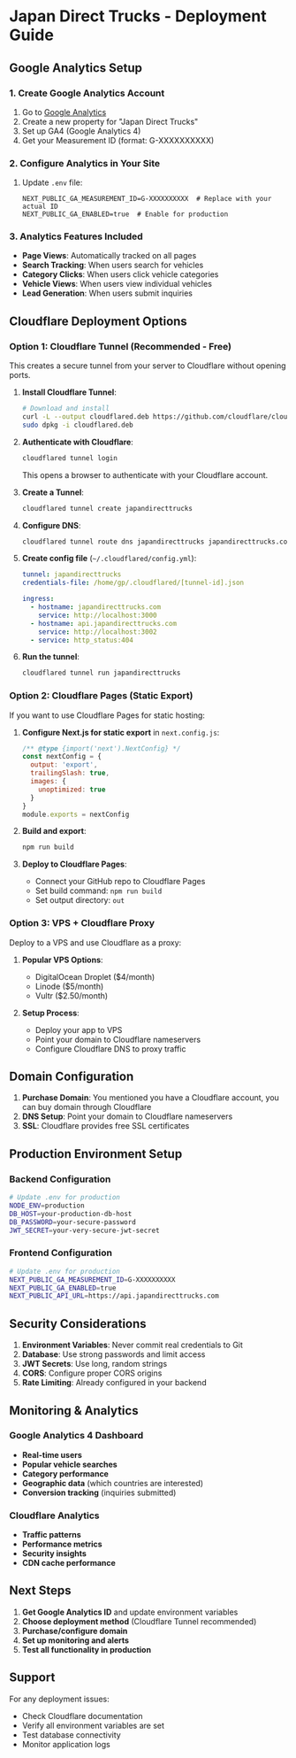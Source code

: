 # Japan Direct Trucks - Deployment Guide

## Google Analytics Setup

### 1. Create Google Analytics Account
1. Go to [Google Analytics](https://analytics.google.com)
2. Create a new property for "Japan Direct Trucks"
3. Set up GA4 (Google Analytics 4)
4. Get your Measurement ID (format: G-XXXXXXXXXX)

### 2. Configure Analytics in Your Site
1. Update `.env` file:
   ```
   NEXT_PUBLIC_GA_MEASUREMENT_ID=G-XXXXXXXXXX  # Replace with your actual ID
   NEXT_PUBLIC_GA_ENABLED=true  # Enable for production
   ```

### 3. Analytics Features Included
- **Page Views**: Automatically tracked on all pages
- **Search Tracking**: When users search for vehicles
- **Category Clicks**: When users click vehicle categories
- **Vehicle Views**: When users view individual vehicles
- **Lead Generation**: When users submit inquiries

## Cloudflare Deployment Options

### Option 1: Cloudflare Tunnel (Recommended - Free)
This creates a secure tunnel from your server to Cloudflare without opening ports.

1. **Install Cloudflare Tunnel**:
   ```bash
   # Download and install
   curl -L --output cloudflared.deb https://github.com/cloudflare/cloudflared/releases/latest/download/cloudflared-linux-amd64.deb
   sudo dpkg -i cloudflared.deb
   ```

2. **Authenticate with Cloudflare**:
   ```bash
   cloudflared tunnel login
   ```
   This opens a browser to authenticate with your Cloudflare account.

3. **Create a Tunnel**:
   ```bash
   cloudflared tunnel create japandirecttrucks
   ```

4. **Configure DNS**:
   ```bash
   cloudflared tunnel route dns japandirecttrucks japandirecttrucks.com
   ```

5. **Create config file** (`~/.cloudflared/config.yml`):
   ```yaml
   tunnel: japandirecttrucks
   credentials-file: /home/gp/.cloudflared/[tunnel-id].json
   
   ingress:
     - hostname: japandirecttrucks.com
       service: http://localhost:3000
     - hostname: api.japandirecttrucks.com  
       service: http://localhost:3002
     - service: http_status:404
   ```

6. **Run the tunnel**:
   ```bash
   cloudflared tunnel run japandirecttrucks
   ```

### Option 2: Cloudflare Pages (Static Export)
If you want to use Cloudflare Pages for static hosting:

1. **Configure Next.js for static export** in `next.config.js`:
   ```javascript
   /** @type {import('next').NextConfig} */
   const nextConfig = {
     output: 'export',
     trailingSlash: true,
     images: {
       unoptimized: true
     }
   }
   module.exports = nextConfig
   ```

2. **Build and export**:
   ```bash
   npm run build
   ```

3. **Deploy to Cloudflare Pages**:
   - Connect your GitHub repo to Cloudflare Pages
   - Set build command: `npm run build`
   - Set output directory: `out`

### Option 3: VPS + Cloudflare Proxy
Deploy to a VPS and use Cloudflare as a proxy:

1. **Popular VPS Options**:
   - DigitalOcean Droplet ($4/month)
   - Linode ($5/month)
   - Vultr ($2.50/month)

2. **Setup Process**:
   - Deploy your app to VPS
   - Point your domain to Cloudflare nameservers
   - Configure Cloudflare DNS to proxy traffic

## Domain Configuration

1. **Purchase Domain**: You mentioned you have a Cloudflare account, you can buy domain through Cloudflare
2. **DNS Setup**: Point your domain to Cloudflare nameservers
3. **SSL**: Cloudflare provides free SSL certificates

## Production Environment Setup

### Backend Configuration
```bash
# Update .env for production
NODE_ENV=production
DB_HOST=your-production-db-host
DB_PASSWORD=your-secure-password
JWT_SECRET=your-very-secure-jwt-secret
```

### Frontend Configuration
```bash
# Update .env for production
NEXT_PUBLIC_GA_MEASUREMENT_ID=G-XXXXXXXXXX
NEXT_PUBLIC_GA_ENABLED=true
NEXT_PUBLIC_API_URL=https://api.japandirecttrucks.com
```

## Security Considerations

1. **Environment Variables**: Never commit real credentials to Git
2. **Database**: Use strong passwords and limit access
3. **JWT Secrets**: Use long, random strings
4. **CORS**: Configure proper CORS origins
5. **Rate Limiting**: Already configured in your backend

## Monitoring & Analytics

### Google Analytics 4 Dashboard
- **Real-time users**
- **Popular vehicle searches** 
- **Category performance**
- **Geographic data** (which countries are interested)
- **Conversion tracking** (inquiries submitted)

### Cloudflare Analytics
- **Traffic patterns**
- **Performance metrics**
- **Security insights**
- **CDN cache performance**

## Next Steps

1. **Get Google Analytics ID** and update environment variables
2. **Choose deployment method** (Cloudflare Tunnel recommended)
3. **Purchase/configure domain**
4. **Set up monitoring and alerts**
5. **Test all functionality in production**

## Support

For any deployment issues:
- Check Cloudflare documentation
- Verify all environment variables are set
- Test database connectivity
- Monitor application logs